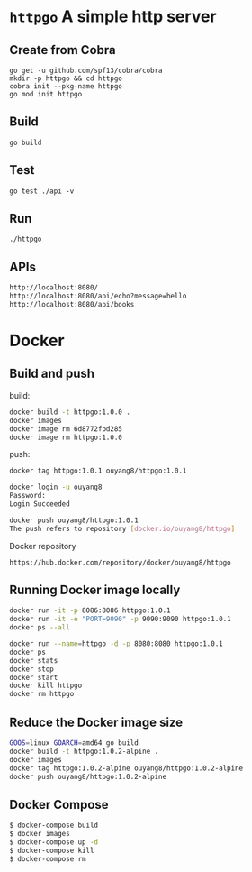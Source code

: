 # `httpgo` A simple http server

## Create from Cobra

```
go get -u github.com/spf13/cobra/cobra
mkdir -p httpgo && cd httpgo
cobra init --pkg-name httpgo
go mod init httpgo

```

## Build

`go build`

## Test

`go test ./api -v`

## Run

`./httpgo`

## APIs

```bash
http://localhost:8080/
http://localhost:8080/api/echo?message=hello
http://localhost:8080/api/books
```




# Docker 

## Build and push

build:

```bash
docker build -t httpgo:1.0.0 .
docker images
docker image rm 6d8772fbd285
docker image rm httpgo:1.0.0
```

push:

```bash
docker tag httpgo:1.0.1 ouyang8/httpgo:1.0.1
```

```bash
docker login -u ouyang8
Password:
Login Succeeded

docker push ouyang8/httpgo:1.0.1
The push refers to repository [docker.io/ouyang8/httpgo]
```
Docker repository

`https://hub.docker.com/repository/docker/ouyang8/httpgo`

## Running Docker image locally

```bash
docker run -it -p 8086:8086 httpgo:1.0.1
docker run -it -e "PORT=9090" -p 9090:9090 httpgo:1.0.1
docker ps --all

docker run --name=httpgo -d -p 8080:8080 httpgo:1.0.1
docker ps
docker stats
docker stop
docker start 
docker kill httpgo
docker rm httpgo
```

## Reduce the Docker image size

```bash
GOOS=linux GOARCH=amd64 go build
docker build -t httpgo:1.0.2-alpine .
docker images
docker tag httpgo:1.0.2-alpine ouyang8/httpgo:1.0.2-alpine
docker push ouyang8/httpgo:1.0.2-alpine
```

## Docker Compose

```bash
$ docker-compose build
$ docker images
$ docker-compose up -d
$ docker-compose kill
$ docker-compose rm
```